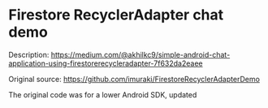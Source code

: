 # Firestore RecyclerAdapter chat demo

Description: https://medium.com/@akhilkc9/simple-android-chat-application-using-firestorerecycleradapter-7f632da2eaee

Original source: https://github.com/imuraki/FirestoreRecyclerAdapterDemo

The original code was for a lower Android SDK, updated
 

